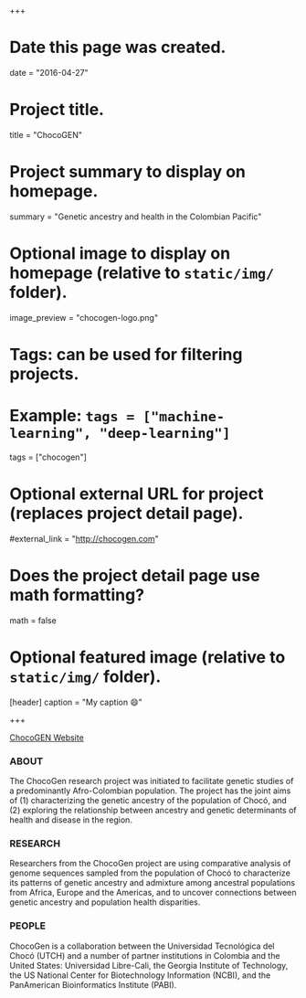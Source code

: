 +++
# Date this page was created.
date = "2016-04-27"

# Project title.
title = "ChocoGEN"

# Project summary to display on homepage.
summary = "Genetic ancestry and health in the Colombian Pacific"

# Optional image to display on homepage (relative to `static/img/` folder).
image_preview = "chocogen-logo.png"

# Tags: can be used for filtering projects.
# Example: `tags = ["machine-learning", "deep-learning"]`
tags = ["chocogen"]

# Optional external URL for project (replaces project detail page).
#external_link = "http://chocogen.com"

# Does the project detail page use math formatting?
math = false

# Optional featured image (relative to `static/img/` folder).
[header]
caption = "My caption :smile:"

+++

[ChocoGEN Website](http://chocogen.com)

### ABOUT
The ChocoGen research project was initiated to facilitate genetic studies of a predominantly Afro-Colombian population. The project has the joint aims of (1) characterizing the genetic ancestry of the population of Chocó, and (2) exploring the relationship between ancestry and genetic determinants of health and disease in the region.


### RESEARCH
Researchers from the ChocoGen project are using comparative analysis of genome sequences sampled from the population of Chocó to characterize its patterns of genetic ancestry and admixture among ancestral populations from Africa, Europe and the Americas, and to uncover connections between genetic ancestry and population health disparities.

### PEOPLE
ChocoGen is a collaboration between the Universidad Tecnológica del Chocó (UTCH) and a number of partner institutions in Colombia and the United States: Universidad Libre-Cali, the Georgia Institute of Technology, the US National Center for Biotechnology Information (NCBI), and the PanAmerican Bioinformatics Institute (PABI).